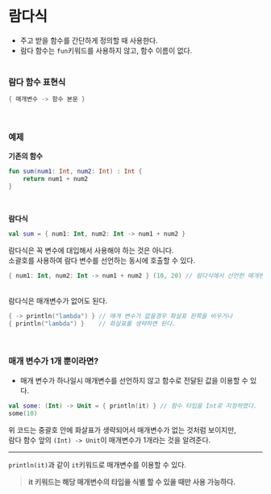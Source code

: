 # 람다식

- 주고 받을 함수를 간단하게 정의할 때 사용한다.
- 람다 함수는 `fun`키워드를 사용하지 않고, 함수 이름이 없다.
  <br><br>

### 람다 함수 표현식

```Kotlin
{ 매개변수 -> 함수 본문 }
```

<br>

### 예제

**기존의 함수**

```Kotlin
fun sum(num1: Int, num2: Int) : Int {
    return num1 + num2
}
```

<br>

**람다식**

```Kotlin
val sum = { num1: Int, num2: Int -> num1 + num2 }
```

람다식은 꼭 변수에 대입해서 사용해야 하는 것은 아니다. <br>
소괄호를 사용하여 람다 변수를 선언하는 동시에 호출할 수 있다.

```Kotlin
{ num1: Int, num2: Int -> num1 + num2 } (10, 20) // 람다식에서 선언한 매개변수에 맞춰 인자를 전달했다.
```

<br>
람다식은 매개변수가 없어도 된다.

```Kotlin
{ -> println("lambda") } // 매개 변수가 없을경우 화살표 왼쪽을 비우거나
{ println("lambda") }    // 화살표를 생략하면 된다.
```

<br>

### 매개 변수가 1개 뿐이라면?

- 매개 변수가 하나일시 매개변수를 선언하지 않고 함수로 전달된 값을 이용할 수 있다.

```Kotlin
val some: (Int) -> Unit = { println(it) } // 함수 타입을 Int로 지정하였다.
some(10)
```

위 코드는 중괄호 안에 화살표가 생략되어서 매개변수가 없는 것처럼 보이지만, <br>
람다 함수 앞의 `(Int) -> Unit`이 매개변수가 1개라는 것을 알려준다.

---

`println(it)`과 같이 `it`키워드로 매개변수를 이용할 수 있다.

> **it 키워드는 해당 매개변수의 타입을 식별 할 수 있을 때만 사용 가능하다.**
